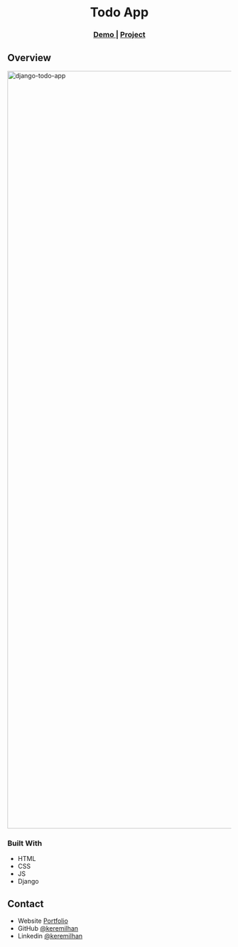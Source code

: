 <h1 align="center">Todo App</h1>

<div align="center">
  <h3>
    <a href="https://django-todo-app-zsqb.onrender.com">
      Demo
    </a>
     | 
    <a href="https://github.com/keremilhan/Django-Todo-App">
      Project
    </a>
 
  </h3>
</div>

## Overview

<img width="1705" alt="django-todo-app" src="https://github.com/keremilhan/Django-Todo-App/assets/99633775/3b216b1e-8ce3-4115-b302-084f778a0aeb">

### Built With

- HTML
- CSS
- JS
- Django

## Contact

- Website [Portfolio](https://keremilhan-portfolio.vercel.app)
- GitHub [@keremilhan](https://github.com/keremilhan)
- Linkedin [@keremilhan](https://www.linkedin.com/in/keremilhan/)
